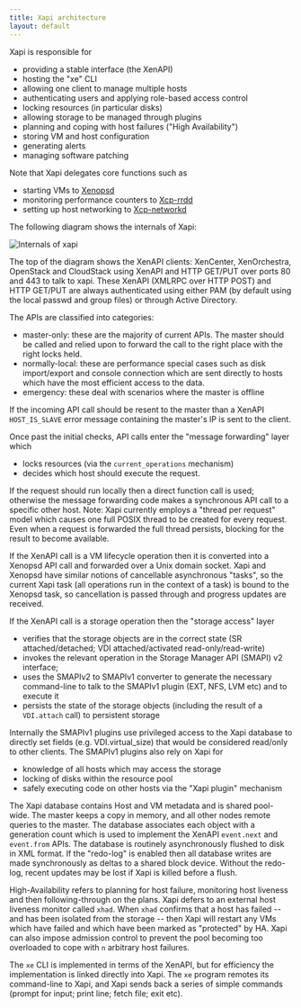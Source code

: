 ```yaml
---
title: Xapi architecture
layout: default
---
```


Xapi is responsible for
- providing a stable interface (the XenAPI)
- hosting the "xe" CLI
- allowing one client to manage multiple hosts
- authenticating users and applying role-based access control
- locking resources (in particular disks)
- allowing storage to be managed through plugins
- planning and coping with host failures ("High Availability")
- storing VM and host configuration
- generating alerts
- managing software patching

Note that Xapi delegates core functions such as
- starting VMs to [Xenopsd](https://github.com/xapi-project/xenopsd)
- monitoring performance counters to [Xcp-rrdd](https://github.com/xapi-project/xcp-rrdd)
- setting up host networking to [Xcp-networkd](https://github.com/xapi-project/xcp-networkd)

The following diagram shows the internals of Xapi:

![Internals of xapi](http://xapi-project.github.io/xen-api/doc/architecture/xapi.png)

The top of the diagram shows the XenAPI clients: XenCenter, XenOrchestra, OpenStack and
CloudStack using XenAPI and HTTP GET/PUT over ports 80 and 443 to talk to xapi.
These XenAPI (XMLRPC over HTTP POST) and HTTP GET/PUT are always authenticated
using either PAM (by default using the local passwd and group files) or through
Active Directory.

The APIs are classified into categories:
* master-only: these are the majority of current APIs. The master should be called and
  relied upon to forward the call to the right place with the right locks held.
* normally-local: these are performance special cases such as disk import/export
  and console connection which are sent directly to hosts which have the most
  efficient access to the data.
* emergency: these deal with scenarios where the master is offline

If the incoming API call should be resent to the master than a XenAPI ```HOST_IS_SLAVE```
error message containing the master's IP is sent to the client.

Once past the initial checks, API calls enter the "message forwarding" layer which
- locks resources (via the ```current_operations``` mechanism)
- decides which host should execute the request.

If the request should run locally then a direct function call is used; otherwise
the message forwarding code makes a synchronous API call to a specific other host.
Note: Xapi currently employs a "thread per request" model which causes one full POSIX thread
to be created for every request. Even when a request is forwarded the full thread
persists, blocking for the result to become available.

If the XenAPI call is a VM lifecycle operation then it is converted into a Xenopsd
API call and forwarded over a Unix domain socket. Xapi and Xenopsd have similar
notions of cancellable asynchronous "tasks", so the current Xapi task (all operations
run in the context of a task) is bound to the Xenopsd task, so cancellation is
passed through and progress updates are received.

If the XenAPI call is a storage operation then the "storage access" layer
- verifies that the storage objects are in the correct state (SR attached/detached;
  VDI attached/activated read-only/read-write)
- invokes the relevant operation in the Storage Manager API (SMAPI) v2 interface;
- uses the SMAPIv2 to SMAPIv1 converter to generate the necessary command-line to talk to
  the SMAPIv1 plugin (EXT, NFS, LVM etc) and to execute it
- persists the state of the storage objects (including the result of a ```VDI.attach```
  call) to persistent storage

Internally the SMAPIv1 plugins use privileged access to the Xapi database to directly
set fields (e.g. VDI.virtual_size) that would be considered read/only to other clients.
The SMAPIv1 plugins also rely on Xapi for
- knowledge of all hosts which may access the storage
- locking of disks within the resource pool
- safely executing code on other hosts via the "Xapi plugin" mechanism

The Xapi database contains Host and VM metadata and is shared pool-wide. The master
keeps a copy in memory, and all other nodes remote queries to the master. The database
associates each object with a generation count which is used to implement the XenAPI
```event.next``` and ```event.from``` APIs. The database is routinely asynchronously flushed to disk
in XML format. If the "redo-log" is enabled then all database writes are made synchronously
as deltas to a shared block device. Without the redo-log, recent updates may be lost
if Xapi is killed before a flush.

High-Availability refers to planning for host failure, monitoring host liveness and then
following-through on the plans. Xapi defers to an external host liveness monitor
called ```xhad```. When ```xhad``` confirms that a host has failed -- and has been
isolated from the storage -- then Xapi will restart any VMs which have failed and which
have been marked as "protected" by HA. Xapi can also impose admission control to prevent
the pool becoming too overloaded to cope with ```n``` arbitrary host failures.

The ```xe``` CLI is implemented in terms of the XenAPI, but for efficiency the implementation
is linked directly into Xapi. The ```xe``` program remotes its command-line to Xapi,
and Xapi sends back a series of simple commands (prompt for input; print line; fetch file;
exit etc).
